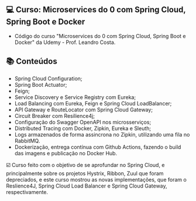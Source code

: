 ## 💻 Curso: Microservices do 0 com Spring Cloud, Spring Boot e Docker

- Código do curso "Microservices do 0 com Spring Cloud, Spring Boot e Docker" da Udemy - Prof. Leandro Costa.


## :books: Conteúdos
 - Spring Cloud Configuration;
 - Spring Boot Actuator;
 - Feign;
 - Service Discovery e Service Registry com Eureka;
 - Load Balancing com Eureka, Feign e Spring Cloud LoadBalancer;
 - API Gateway e RouteLocator com Spring Cloud Gateway;
 - Circuit Breaker com Resilience4j;
 - Configuração  do Swagger OpenAPI nos microsserviços;
 - Distributed Tracing com Docker, Zipkin, Eureka e Sleuth;
 - Logs armazenados de forma assincrona no Zipkin, utilizando uma fila no RabbitMQ.
 - Dockerização, entrega contínua com Github Actions, fazendo o build das imagens e publicação no Docker Hub.

☑️ Curso feito com o objetivo de se aprofundar no Spring Cloud, e principalmente sobre os projetos Hystrix, Ribbon, Zuul que foram depreciados, e este curso mostrou as novas implementações, que foram o Reslience4J, Spring Cloud Load Balancer e Spring Cloud Gateway, respectivamente.

